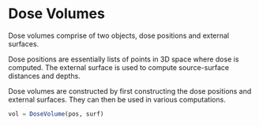 # Dose Volumes

Dose volumes comprise of two objects, dose positions and external surfaces.

Dose positions are essentially lists of points in 3D space where dose is computed.
The external surface is used to compute source-surface distances and depths.

Dose volumes are constructed by first constructing the dose positions and external surfaces.
They can then be used in various computations.

```julia
vol = DoseVolume(pos, surf)
```
